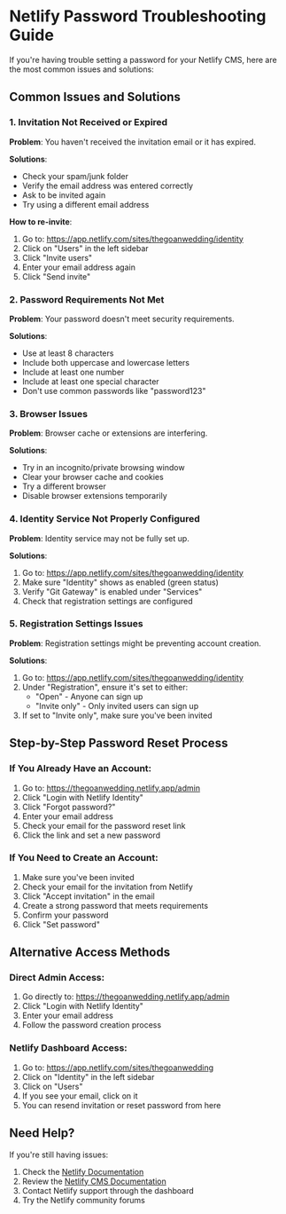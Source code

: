 # Netlify Password Troubleshooting Guide

If you're having trouble setting a password for your Netlify CMS, here are the most common issues and solutions:

## Common Issues and Solutions

### 1. Invitation Not Received or Expired

**Problem**: You haven't received the invitation email or it has expired.

**Solutions**:
- Check your spam/junk folder
- Verify the email address was entered correctly
- Ask to be invited again
- Try using a different email address

**How to re-invite**:
1. Go to: https://app.netlify.com/sites/thegoanwedding/identity
2. Click on "Users" in the left sidebar
3. Click "Invite users" 
4. Enter your email address again
5. Click "Send invite"

### 2. Password Requirements Not Met

**Problem**: Your password doesn't meet security requirements.

**Solutions**:
- Use at least 8 characters
- Include both uppercase and lowercase letters
- Include at least one number
- Include at least one special character
- Don't use common passwords like "password123"

### 3. Browser Issues

**Problem**: Browser cache or extensions are interfering.

**Solutions**:
- Try in an incognito/private browsing window
- Clear your browser cache and cookies
- Try a different browser
- Disable browser extensions temporarily

### 4. Identity Service Not Properly Configured

**Problem**: Identity service may not be fully set up.

**Solutions**:
1. Go to: https://app.netlify.com/sites/thegoanwedding/identity
2. Make sure "Identity" shows as enabled (green status)
3. Verify "Git Gateway" is enabled under "Services"
4. Check that registration settings are configured

### 5. Registration Settings Issues

**Problem**: Registration settings might be preventing account creation.

**Solutions**:
1. Go to: https://app.netlify.com/sites/thegoanwedding/identity
2. Under "Registration", ensure it's set to either:
   - "Open" - Anyone can sign up
   - "Invite only" - Only invited users can sign up
3. If set to "Invite only", make sure you've been invited

## Step-by-Step Password Reset Process

### If You Already Have an Account:

1. Go to: https://thegoanwedding.netlify.app/admin
2. Click "Login with Netlify Identity"
3. Click "Forgot password?"
4. Enter your email address
5. Check your email for the password reset link
6. Click the link and set a new password

### If You Need to Create an Account:

1. Make sure you've been invited
2. Check your email for the invitation from Netlify
3. Click "Accept invitation" in the email
4. Create a strong password that meets requirements
5. Confirm your password
6. Click "Set password"

## Alternative Access Methods

### Direct Admin Access:

1. Go directly to: https://thegoanwedding.netlify.app/admin
2. Click "Login with Netlify Identity"
3. Enter your email address
4. Follow the password creation process

### Netlify Dashboard Access:

1. Go to: https://app.netlify.com/sites/thegoanwedding
2. Click on "Identity" in the left sidebar
3. Click on "Users"
4. If you see your email, click on it
5. You can resend invitation or reset password from here

## Need Help?

If you're still having issues:

1. Check the [Netlify Documentation](https://docs.netlify.com/)
2. Review the [Netlify CMS Documentation](https://www.netlifycms.org/docs/intro/)
3. Contact Netlify support through the dashboard
4. Try the Netlify community forums